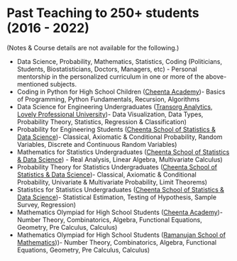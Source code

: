 # Past Teaching to 250+ students (2016 - 2022)

(Notes & Course details are not available for the following.)

* Data Science, Probability, Mathematics, Statistics, Coding  (Politicians, Students, Biostatisticians, Doctors, Managers, etc) - Personal mentorship in the personalized curriculum in one or more of the above-mentioned subjects.
* Coding in Python for High School Children ([Cheenta Academy](https://www.cheenta.com/))- Basics of Programming, Python Fundamentals, Recursion, Algorithms
* Data Science for Engineering Undergraduates ([Transorg Analytics](https://www.linkedin.com/company/transorg-solutions-&-services/), [Lovely Professional University](https://www.lpu.in/))- Data Visualization, Data Types, Probability Theory, Statistics,  Regression & Classification)
* Probability for Engineering Students ([Cheenta School of Statistics & Data Science](https://www.cheenta.com/cheenta-statistics-coaching-msc/))- Classical, Axiomatic & Conditional Probability, Random Variables, Discrete and Continuous Random Variables)
* Mathematics for Statistics Undergraduates ([Cheenta School of Statistics & Data Science](https://www.cheenta.com/cheenta-statistics-coaching-msc/)) - Real Analysis, Linear Algebra, Multivariate Calculus)
* Probability Theory for Statistics Undergraduates ([Cheenta School of Statistics & Data Science](https://www.cheenta.com/cheenta-statistics-coaching-msc/))- Classical, Axiomatic & Conditional Probability, Univariate & Multivariate Probability, Limit Theorems)
* Statistics for Statistics Undergraduates ([Cheenta School of Statistics & Data Science](https://www.cheenta.com/cheenta-statistics-coaching-msc/))- Statistical Estimation, Testing of Hypothesis, Sample Survey, Regression)
* Mathematics Olympiad for High School Students ([Cheenta Academy](https://www.cheenta.com/))- Number Theory, Combinatorics, Algebra, Functional Equations, Geometry, Pre Calculus, Calculus)
* Mathematics Olympiad for High School Students ([Ramanujan School of Mathematics](https://ramanujanschoolofmathematics.org/)))- Number Theory, Combinatorics, Algebra, Functional Equations, Geometry, Pre Calculus, Calculus)
